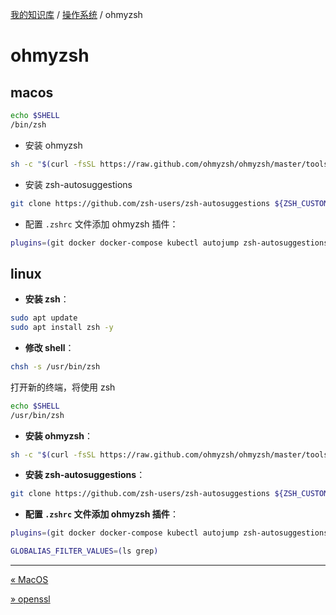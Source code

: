 [我的知识库](../README.md) / [操作系统](zz_generated_mdi.md) / ohmyzsh

# ohmyzsh

## macos

```bash
echo $SHELL
/bin/zsh
```

- 安装 ohmyzsh

```bash
sh -c "$(curl -fsSL https://raw.github.com/ohmyzsh/ohmyzsh/master/tools/install.sh)"
```

- 安装 zsh-autosuggestions

```bash
git clone https://github.com/zsh-users/zsh-autosuggestions ${ZSH_CUSTOM:-~/.oh-my-zsh/custom}/plugins/zsh-autosuggestions
```

- 配置 `.zshrc` 文件添加 ohmyzsh 插件：

```bash
plugins=(git docker docker-compose kubectl autojump zsh-autosuggestions)
```

## linux

- **安装 zsh**：

```bash
sudo apt update
sudo apt install zsh -y
```

- **修改 shell**：

```bash
chsh -s /usr/bin/zsh
```

打开新的终端，将使用 zsh

```bash
echo $SHELL
/usr/bin/zsh
```

- **安装 ohmyzsh**：

```bash
sh -c "$(curl -fsSL https://raw.github.com/ohmyzsh/ohmyzsh/master/tools/install.sh)"
```

- **安装 zsh-autosuggestions**：

```bash
git clone https://github.com/zsh-users/zsh-autosuggestions ${ZSH_CUSTOM:-~/.oh-my-zsh/custom}/plugins/zsh-autosuggestions
```

- **配置 `.zshrc` 文件添加 ohmyzsh 插件**：

```bash
plugins=(git docker docker-compose kubectl autojump zsh-autosuggestions globalias)

GLOBALIAS_FILTER_VALUES=(ls grep)
```

---
[« MacOS](macos.md)

[» openssl](openssl.md)
